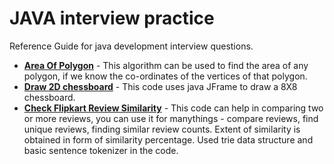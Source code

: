 # JAVA interview practice
Reference Guide for java development interview questions.
<ul><li><b><a href="https://github.com/HarendraKumarSingh/java-practice/blob/master/src/main/java/com/harendra/practice/AreaOfPolygon.java">Area Of Polygon</a></b> - This algorithm can be used to find the area of any polygon, if we know the co-ordinates of the vertices of that polygon.</li><li><b><a href="https://github.com/HarendraKumarSingh/java-practice/blob/master/src/main/java/com/harendra/practice/DrawChessBoard.java">Draw 2D chessboard</a></b> - This code uses java JFrame to draw a 8X8 chessboard.</li><li><b><a href="https://github.com/HarendraKumarSingh/java-practice/tree/master/src/main/java/com/harendra/practice/CheckFlipkartReviewsSimilarity">Check Flipkart Review Similarity</a></b> - This code can help in comparing two or more reviews, you can use it for manythings - compare reviews, find unique reviews, finding similar review counts. Extent of similarity is obtained in form of similarity percentage. Used trie data structure and basic sentence tokenizer in the code.</li></ul>
